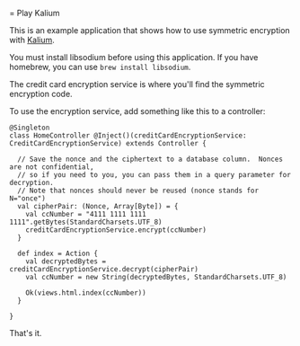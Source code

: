= Play Kalium

This is an example application that shows how to use symmetric encryption with [Kalium](https://github.com/abstractj/kalium/).

You must install libsodium before using this application.  If you have homebrew, you can use `brew install libsodium`.

The credit card encryption service is where you'll find the symmetric encryption code.

To use the encryption service, add something like this to a controller:

```
@Singleton
class HomeController @Inject()(creditCardEncryptionService: CreditCardEncryptionService) extends Controller {

  // Save the nonce and the ciphertext to a database column.  Nonces are not confidential,
  // so if you need to you, you can pass them in a query parameter for decryption.
  // Note that nonces should never be reused (nonce stands for N="once")
  val cipherPair: (Nonce, Array[Byte]) = {
    val ccNumber = "4111 1111 1111 1111".getBytes(StandardCharsets.UTF_8)
    creditCardEncryptionService.encrypt(ccNumber)
  }

  def index = Action {
    val decryptedBytes = creditCardEncryptionService.decrypt(cipherPair)
    val ccNumber = new String(decryptedBytes, StandardCharsets.UTF_8)

    Ok(views.html.index(ccNumber))
  }

}
```

That's it.
